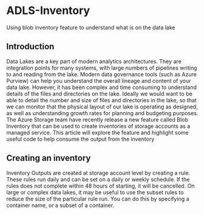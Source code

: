 # ADLS-Inventory
Using blob inventory feature to understand what is on the data lake


## Introduction
Data Lakes are a key part of modern analytics architectures. They are integration points for many systems, with large numbers of pipelines writing to and reading from the lake.
Modern data governance tools (such as Azure Purview) can help you understand the overall lineage and content of your data lake. However, it has been complex and time consuming to understand details of the files and directories on the lake. Ideally we would want to be able to detail the number and size of files and directories in the lake, so that we can monitor that the physical layout of our lake is operating as designed, as well as understanding growth rates for planning and budgeting purposes.
The Azure Storage team have recently release a new feature called Blob Inventory that can be used to create inventories of storage accounts as a managed service. This article will explore the feature and highlight some useful code to help consume the output from the inventory

## Creating an inventory
Inventory Outputs are created at storage account level by creating a rule. These rules run daily and can be set on a daily or weekly schedule. If the rules does not complete within 48 hours of starting, it will be cancelled. On large or complex data lakes, it may be useful to use the subset rules to reduce the size of the particular rule run. You can do this by specifying a container name, or a subset of a container.


